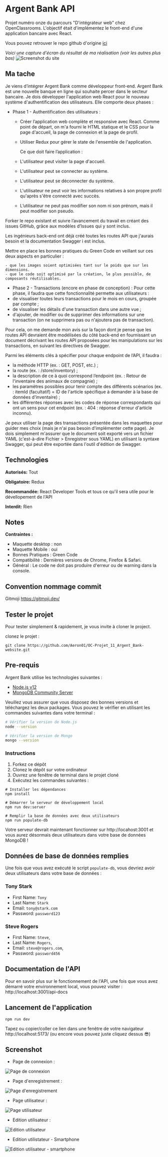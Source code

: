 # Argent Bank API

Projet numéro onze du parcours "D'intégrateur web" chez OpenClassrooms. L'objectif était d'implémentez le front-end d'une application bancaire avec React.

Vous pouvez retrouver le repo github d'origine [ici](https://github.com/OpenClassrooms-Student-Center/ArgentBank-website)

_Voici une capture d'écran du résultat de ma réalisation (voir les autres plus bas)_
![Screenshot du site](./front-end/public/screenshot/Capture%20d’écran%20du%202023-11-17%2017-58-27.png)

## Ma tache

Je viens d’intégrer Argent Bank comme développeur front-end. Argent Bank est une nouvelle banque en ligne qui souhaite percer dans le secteur bancaire.
Je dois développer l'application web React pour le nouveau système d'authentification des utilisateurs.
Elle comporte deux phases :

- Phase 1 - Authentification des utilisateurs :

  - Créer l’application web complète et responsive avec React. Comme point de départ, on m'a fourni le HTML statique et le CSS pour la page d'accueil, la page de connexion et la page de profil.
  - Utiliser Redux pour gérer le state de l'ensemble de l'application.

    Ce que doit faire l’application :

  - L'utilisateur peut visiter la page d'accueil.
  - L'utilisateur peut se connecter au système.
  - L'utilisateur peut se déconnecter du système.
  - L'utilisateur ne peut voir les informations relatives à son propre profil qu'après s'être connecté avec succès.
  - L’utilisateur ne peut pas modifier son nom ni son prénom, mais il peut modifier son pseudo.

Forker le repo existant et suivre l’avancement du travail en créant des issues GitHub, grâce aux modèles d’Issues qui y sont inclus.

Les ingénieurs back-end ont déjà créé toutes les routes API que j'aurais besoin et la documentation Swagger i est inclus.

Mettre en place les bonnes pratiques du Green Code en veillant sur ces deux aspects en particulier :

    - que les images soient optimisées tant sur le poids que sur les dimensions.
    - que le code soit optimisé par la création, le plus possible, de composants réutilisables.

- Phase 2 - Transactions (encore en phase de conception) :
  Pour cette phase, il faudra que cette fonctionnalité permette aux utilisateurs :
- de visualiser toutes leurs transactions pour le mois en cours, groupée par compte ;
- de visualiser les détails d'une transaction dans une autre vue ;
- d'ajouter, de modifier ou de supprimer des informations sur une transaction (on ne supprimera pas ou n'ajoutera pas de transaction).

Pour cela, on me demande mon avis sur la façon dont je pense que les routes API devraient être modélisées du côté back-end en fournissant un document décrivant les routes API proposées pour les manipulations sur les transactions, en suivant les directives de Swagger.

Parmi les éléments clés à spécifier pour chaque endpoint de l’API, il faudra :

- la méthode HTTP (ex. : GET, POST, etc.) ;
- la route (ex. : /store/inventory) ;
- la description de ce à quoi correspond l’endpoint (ex. : Retour de l'inventaire des animaux de compagnie) ;
- les paramètres possibles pour tenir compte des différents scénarios (ex. : itemId (facultatif) = ID de l'article spécifique à demander à la base de données d'inventaire) ;
- les différentes réponses avec les codes de réponse correspondants qui ont un sens pour cet endpoint (ex. : 404 : réponse d'erreur d'article inconnu).

Je peux utiliser la page des transactions présentée dans les maquettes pour guider mes choix (mais je n'ai pas besoin d'implémenter cette page). Je dois simplement m'assurer que le document soit exporté vers un fichier YAML (c'est-à-dire Fichier > Enregistrer sous YAML) en utilisant la syntaxe Swagger, qui peut être exportée dans l'outil d'édition de Swagger.

## Technologies

**Autorisés:** Tout

**Obligatoire:** Redux

**Recommandée:** React Developer Tools et tous ce qu'il sera utile pour le dévellopement de l'API

**Interdit:** Rien

## Notes

**Contraintes :**

- Maquette desktop : non
- Maquette Mobile : oui
- Bonnes Pratiques : Green Code
- Compatibilité : Dernières versions de Chrome, Firefox & Safari.
- Général : Le code ne doit pas produire d'erreur ou de warning dans la console.

## Convention nommage commit

Gitmoji https://gitmoji.dev/

## Tester le projet

Pour tester simplement & rapidement, je vous invite à cloner le project.

clonez le projet :

```terminal
git clone https://github.com/Aeron01/OC-Projet_11_Argent_Bank-website.git
```

## Pre-requis

Argent Bank utilise les technologies suivantes :

- [Node.js v12](https://nodejs.org/en/)
- [MongoDB Community Server](https://www.mongodb.com/try/download/community)

Veuillez vous assurer que vous disposez des bonnes versions et téléchargez les deux packages. Vous pouvez le vérifier en utilisant les commandes suivantes dans votre terminal :

```bash
# Vérifier la version de Node.js
node --version

# Vérifier la version de Mongo
mongo --version
```

### Instructions

1. Forkez ce dépôt
1. Clonez le dépôt sur votre ordinateur
1. Ouvrez une fenêtre de terminal dans le projet cloné
1. Exécutez les commandes suivantes :

```terminal (dans le répertoire back-end)
# Installer les dépendances
npm install

# Démarrer le serveur de développement local
npm run dev:server

# Remplir la base de données avec deux utilisateurs
npm run populate-db
```

Votre serveur devrait maintenant fonctionner sur http://locahost:3001 et vous aurez désormais deux utilisateurs dans votre base de données MongoDB !

## Données de base de données remplies

Une fois que vous avez exécuté le script `populate-db`, vous devriez avoir deux utilisateurs dans votre base de données :

### Tony Stark

- First Name: `Tony`
- Last Name: `Stark`
- Email: `tony@stark.com`
- Password: `password123`

### Steve Rogers

- First Name: `Steve`,
- Last Name: `Rogers`,
- Email: `steve@rogers.com`,
- Password: `password456`

## Documentation de l'API

Pour en savoir plus sur le fonctionnement de l'API, une fois que vous avez démarré votre environnement local, vous pouvez visiter : http://localhost:3001/api-docs

## Lancement de l'application

```terminal (dans le repertoire front-end)
npm run dev
```

Tapez ou copier/coller ce lien dans une fenêtre de votre navigateur http://localhost:5173/ (ou encore vous pouvez juste cliquez dessus :sunglasses:)

## Screenshot

- Page de connexion :

![Page de connexion](./front-end/public/screenshot/Capture%20d’écran%20du%202023-11-17%2017-58-41.png)
&nbsp;

- Page d'enregistrement :

![Page d'enregistrement](./front-end/public/screenshot/Capture%20d’écran%20du%202023-11-17%2017-58-49.png)
&nbsp;

- Page utilisateur :

![Page utilisateur](./front-end/public/screenshot/Capture%20d’écran%20du%202023-11-17%2017-59-12.png)
&nbsp;

- Edition utilisateur :

![Edition utilisateur](./front-end/public/screenshot/Capture%20d’écran%20du%202023-11-17%2018-45-11.png)
&nbsp;

- Edition utilistateur - Smartphone

![Edition utilisateur - smartphone](./front-end/public/screenshot/Capture%20d’écran%20du%202023-11-17%2018-44-48.png)
